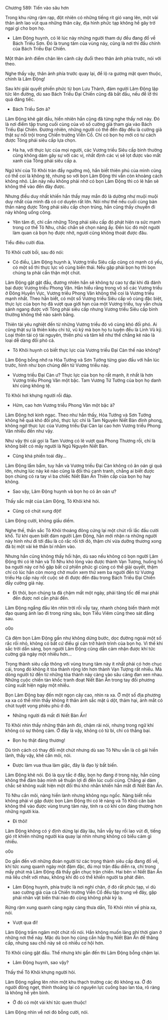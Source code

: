 




Chương 589: Tiến vào sâu hơn


Trong khu rừng rậm rạp, đột nhiên có những tiếng rít gió vang lên, một vài thân ảnh lao vút qua những thân cây, địa hình phức tạp không hề gây trở ngại gì cho bọn họ.

- Lâm Động huynh, có lẽ lúc này những người tham dự đều đang đổ về Bách Triều Sơn. Đó là trung tâm của vùng này, cũng là nơi thi đấu chính của Bách Triều Đại Chiến.

Một thân ảnh điểm chân lên cành cây đuổi theo thân ảnh phía trước, nói với theo.

Nghe thấy vậy, thân ảnh phía trước quay lại, để lộ ra gương mặt quen thuộc, chính là Lâm Động!

Sau khi giải quyết phiền phức từ bọn Lưu Thành, đám người Lâm Động lập tức lên đường, dù sao Bách Triều Đại Chiến cũng đã bắt đầu, nếu để lỡ thì quá đáng tiếc.

- Bách Triều Sơn à?

Lâm Động khẽ gật đầu, hiển nhiên hắn cũng đã từng nghe thấy nơi này. Đó là nơi điểm tập trung cuối cùng của vô số cường giả tham gia vào Bách Triều Đại Chiến. Đương nhiên, những người có thể đến đây đều là cường giả thật sự nổi trội trong Chiến trường Viễn Cổ. Chỉ có bọn họ mới có tư cách được Tông phái siêu cấp lựa chọn.

- Ha ha, với thực lực của mọi người, các Vương triều Siêu cấp bình thường cũng không dám gây sự với các vị, nhất định các vị sẽ lọt được vào mắt xanh của Tông phái siêu cấp a.

Ngữ khí của Tô Khôi tràn đầy ngưỡng mộ, hắn biết thiên phú của mình cũng có thể coi là không tệ, nhưng so với bọn Lâm Động thì vẫn còn khoảng cách không nhỏ. Lần này nếu không phải nhờ có bọn Lâm Động thì có lẽ hắn sẽ không thể vào đến đây được.

Nhưng điều duy nhất khiến hắn thấy may mắn đó là dường như muội muội duy nhất của mình đã có cơ duyên rất lớn. Nói như thế nếu cuối cùng bản thân nàng được Tông phái siêu cấp chọn trúng, hắn cũng thấy chuyến đi này không uổng công.

- Yên tâm đi, chỉ cần những Tông phái siêu cấp đó phát hiện ra sức mạnh trong cơ thể Tô Nhu, chắc chắn sẽ chọn nàng ấy. Đến lúc đó một người làm quan cả bọn họ được nhờ, ngươi cũng không thoát được đâu.

Tiểu điêu cười đùa.

Tô Khôi cười bồi, sau đó nói:

- Có điều, Lâm Động huynh à, Vương triều Siêu cấp cũng có mạnh có yếu, có một số thì thực lực vô cùng biến thái. Nếu gặp phải bọn họ thì bọn chúng ta phải cẩn thận một chút.

Lâm Động gật gật đầu, đương nhiên hắn sẽ không tự cao tự đại khi đã đánh bại được Vương triều Phong Vân. Hắn hiểu rằng trong vô số các Vương triều ở Đông Huyền Vực, Vương triều Phong Vân không thể coi là Vương triều mạnh nhất. Theo hắn biết, có một số Vương triều Siêu cấp vô cùng đặc biệt, thực lực của bọn họ đã vượt qua giới hạn của một Vương triều, tuy vẫn chưa sánh ngang được với Tông phái siêu cấp nhưng Vương triều Siêu cấp bình thường không thể nào sánh bằng.

Thiên tài yêu nghiệt đến từ những Vương triều đó vô cùng khó đối phó. Ai cũng thật sự là thiên kiêu chi tử, vũ kỹ mà bọn họ tu luyện đều là Linh Vũ kỹ. Loại thiên tài có tài nguyên, thiên phú và tâm kế như thế chẳng kẻ nào là loại dễ dàng đối phó cả.

- Tô Khôi huynh có biết thực lực của Vương triều Đại Càn thế nào không?

Lâm Động bỗng nhớ ra Hỏa Tướng và Sơn Tướng từng giao đấu với hắn lúc trước, hình như bọn chúng đến từ Vương triều này.

- Vương triều Đại Càn ư? Thực lực của bọn họ rất mạnh, ít nhất là hơn Vương triều Phong Vân một bậc. Tam Vương Tứ Tướng của bọn họ danh khí cũng không tệ.

Tô Khôi hơi khựng người rồi đáp.

- Hửm, cao hơn Vương triều Phong Vân một bậc à?

Lâm Động hơi kinh ngạc. Theo như hắn thấy, Hỏa Tướng và Sơn Tướng không hề quá khó đối phó, thực lực chỉ là Tam Nguyên Niết Bàn đỉnh phong, không ngờ thực lực của Vương triều Đại Càn lại cao hơn Vương triều Phong Vân nhiều đến như vậy.

Như vậy thì cái gọi là Tam Vương có lẽ vượt qua Phong Thương rồi, chỉ là không biết có mấy người là Ngũ Nguyên Niết Bàn.

- Cũng khá phiền toái đây…

Lâm Động lẩm bẩm, tuy hắn và Vương triều Đại Càn không có ân oán gì quá lớn, nhưng lúc này kẻ nào cũng là đối thủ cạnh tranh, chẳng ai biết được bọn chúng có ra tay vì ba chiếc Niết Bàn Ấn Thiên cấp của bọn họ hay không.

- Sao vậy, Lâm Động huynh và bọn họ có ân oán ư?

Thấy sắc mặt của Lâm Động, Tô Khôi khẽ hỏi.

- Cũng có chút xung đột!

Lâm Động cười, không giấu diếm.

Nghe thế, thần sắc Tô Khôi thoáng đông cứng lại một chút rồi lắc đầu cười khổ. Từ khi quen biết đám người Lâm Động, hắn mới nhận ra những người này hình như đi tới đâu là có rắc rối tới đó, thậm chí vừa dưỡng thương xong đã bị một vài kẻ thần bí nhằm vào.

Nhưng hắn cũng không thấy hối hận, dù sao nếu không có bọn người Lâm Động thì có lẽ hắn và Tô Nhu khó lòng vào được thành Vạn Tượng, huống hồ ba người này cơ hồ gặp bất cứ phiền phức gì cũng có thể giải quyết, thậm chí có lúc hắn còn mong chờ muốn xem thử xem ba người đến từ Vương triều Hạ cấp này rốt cuộc sẽ đi được đến đâu trong Bách Triều Đại Chiến đầy cường giả này.

- Đi thôi, bọn chúng ta đã chậm mất một ngày, phải tăng tốc để mai phải đến được nơi cần phải đến.

Lâm Động ngẩng đầu lên nhìn trời rồi vẫy tay, nhanh chóng biến thành một đạo quang ảnh lao đi trong rừng sâu, bọn Tiểu Viêm cũng theo sát đằng sau.

o0o

Cả đêm bọn Lâm Động gần như không dừng bước, dọc đường ngoài một số rắc rối nhỏ, không có bất cứ điều gì cản trở hành trình của bọn họ. Vì thế khi sắc trời dần sáng, bọn người Lâm Động cũng dần cảm nhận được khí tức cường giả ngày một nhiều hơn…

Trọng thành siêu cấp thông với vùng trung tâm này ít nhất phải có hơn chục cái, trong đó không ít tòa thành rộng lớn hơn thành Vạn Tượng rất nhiều. Mà dòng người từ đến từ những tòa thành này càng vào sâu càng đan xen nhau. Những cuộc chiến tàn khốc tranh đoạt Niết Bàn Ấn trong tay đối phương cũng xuất hiện ngày một nhiều.

Bọn Lâm Động bay đến một ngọn cây cao, nhìn ra xa. Ở một số địa phương xa xa có thể nhìn thấy không ít thân ảnh sắc mặt ủ dột, thảm hại, ánh mắt có chút tuyệt vọng phiêu phù ở đó.

- Những người đã mất đi Niết Bàn Ấn!

Tô Khôi nhìn thấy những thân ảnh đó, chậm rãi nói, nhưng trong ngữ khí không có sự thông cảm. Ở đây là vậy, không có từ bi, chỉ có thắng bại.

- Bọn họ thật đáng thương!

Dù tính cách có thay đổi một chút nhưng dù sao Tô Nhu vẫn là cô gái hiền lành, thấy vậy, khẽ cắn môi, nói.

- Được làm vua thua làm giặc, đây là đạo lý bất biến.

Lâm Động khẽ nói. Đó là quy tắc ở đây, bọn họ đang ở trong này, hắn cũng không thể đảm bảo mình sẽ thuận lợi đi đến lúc cuối cùng. Chẳng ai dám chắc sẽ không xuất hiện một đối thủ khó nhằn khiến hắn mất đi Niết Bàn Ấn.

Tô Nhu cắn môi, nàng hiền lành nhưng không ngu ngốc. Nàng biết nếu không phải vì gặp được bọn Lâm Động thì có lẽ nàng và Tô Khôi căn bản không thể vào được vùng trung tâm này, tính ra có khi còn đáng thương hơn những người kia.

- Đi thôi!

Lâm Động không có ý định dừng lại đây lâu, hắn vẫy tay rồi lao vút đi, tiếng gió rít khiến những người kia quay lại nhìn nhưng không có biểu cảm gì nhiều.

o0o

Do gần đến với những đoàn người từ các trọng thành siêu cấp đang đổ về, khí tức xung quanh ngày một đậm đặc, đủ mọi trận đấu diễn ra, chỉ trong mấy phút mà Lâm Động đã thấy gần chục trận chiến. Hai bên vì Niết Bàn Ấn mà liều chết với nhau, không khí đó có thể khiến người ta phát điên.

- Lâm Động huynh, phía trước là nơi nghỉ chân, ở đó rất phức tạp, vì dù sao cường giả của cả Chiến trường Viễn Cổ đều tập trung về đây, gặp phải nhân vật biến thái nào đó cũng không phải kỳ lạ.

Rừng rậm xung quanh càng ngày càng thưa dần, Tô Khôi nhìn về phía xa, nói.

- Vượt qua đi!

Lâm Động trầm ngâm một chút rồi nói. Hắn không muốn lãng phí thời gian ở những nơi thế này. Mặc dù bọn họ cũng cần hấp thụ Niết Bàn Ấn để thăng cấp, nhưng sau chỗ này sẽ có nhiều cơ hội hơn.

Tô Khôi cũng gật đầu. Thế nhưng khi gần đến thì Lâm Động bỗng chậm lại.

- Lâm Động huynh, sao vậy?

Thấy thế Tô Khôi khựng người hỏi.

Lâm Động ngẩng lên nhìn một khu thạch trường các đó không xa. Ở đó người đông ngẹt, thỉnh thoảng lại có nguyên lực cuồng bạo lan tỏa, rõ ràng là không hề yên bình.

- Ở đó có một vài khí tức quen thuộc!

Lâm Động nhìn về nơi đó bỗng cười, nói.




